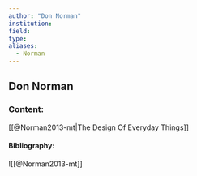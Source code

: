 ```yaml
---
author: "Don Norman"
institution:
field:
type:
aliases:
  - Norman
---
```


## Don Norman

### Content:
[[@Norman2013-mt|The Design Of Everyday Things]]

#### Bibliography:

![[@Norman2013-mt]]